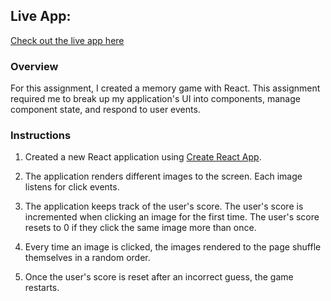 ## Live App:

[Check out the live app here](https://clicky-game-mrg.herokuapp.com/)

### Overview

For this assignment, I created a memory game with React. This assignment required me to break up my application's UI into components, manage component state, and respond to user events.

### Instructions

1. Created a new React application using [Create React App](https://github.com/facebookincubator/create-react-app).

2. The application renders different images to the screen. Each image listens for click events.

3. The application keeps track of the user's score. The user's score is incremented when clicking an image for the first time. The user's score resets to 0 if they click the same image more than once.

4. Every time an image is clicked, the images rendered to the page shuffle themselves in a random order.

5. Once the user's score is reset after an incorrect guess, the game restarts.
